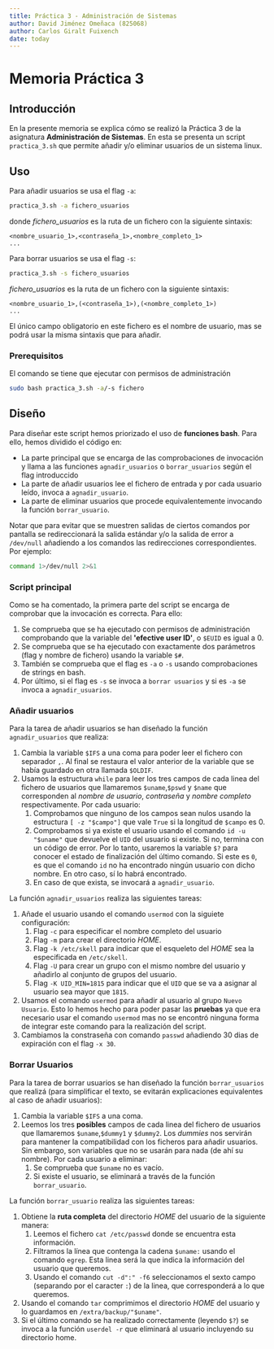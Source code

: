 ```yaml
---
title: Práctica 3 - Administración de Sistemas
author: David Jiménez Omeñaca (825068)
author: Carlos Giralt Fuixench
date: today
---
```


# Memoria Práctica 3

## Introducción

En la presente memoria se explica cómo se realizó la Práctica 3 de la asignatura **Administración de Sistemas**. En esta se presenta un script `practica_3.sh` que permite añadir y/o eliminar usuarios de un sistema linux.

## Uso

Para añadir usuarios se usa el flag `-a`:

```bash
practica_3.sh -a fichero_usuarios
```

donde *fichero_usuarios* es la ruta de un fichero con la siguiente sintaxis:

```
<nombre_usuario_1>,<contraseña_1>,<nombre_completo_1>
...
```

Para borrar usuarios se usa el flag `-s`:

```bash
practica_3.sh -s fichero_usuarios
```

*fichero_usuarios* es la ruta de un fichero con la siguiente sintaxis:

```
<nombre_usuario_1>,(<contraseña_1>),(<nombre_completo_1>)
...
```

El único campo obligatorio en este fichero es el nombre de usuario, mas se podrá usar la misma sintaxis que para añadir.

### Prerequisitos

El comando se tiene que ejecutar con permisos de administración 

```bash
sudo bash practica_3.sh -a/-s fichero
```

## Diseño

Para diseñar este script hemos priorizado el uso de **funciones bash**. Para ello, hemos dividido el código en:
- La parte principal que se encarga de las comprobaciones de invocación y llama a las funciones `agnadir_usuarios` o `borrar_usuarios` según el flag introduccido
- La parte de añadir usuarios lee el fichero de entrada y por cada usuario leído, invoca a `agnadir_usuario`.
- La parte de eliminar usuarios que procede equivalentemente invocando la función `borrar_usuario`.

Notar que para evitar que se muestren salidas de ciertos comandos por pantalla se redireccionará la salida estándar y/o la salida de error a `/dev/null` añadiendo a los comandos las redirecciones correspondientes. Por ejemplo:

```bash
command 1>/dev/null 2>&1
```

### Script principal

Como se ha comentado, la primera parte del script se encarga de comprobar que la invocación es correcta. Para ello:
1. Se comprueba que se ha ejecutado con permisos de administración comprobando que la variable del **'efective user ID'**, o `$EUID` es igual a 0.
2. Se comprueba que se ha ejecutado con exactamente dos parámetros (flag y nombre de fichero) usando la variable `$#`. 
3. También se comprueba que el flag es `-a` o `-s` usando comprobaciones de strings en bash.
4. Por último, si el flag es `-s` se invoca a `borrar usuarios` y si es `-a` se invoca a `agnadir_usuarios`.

### Añadir usuarios

Para la tarea de añadir usuarios se han diseñado la función `agnadir_usuarios` que realiza:

1. Cambia la variable `$IFS` a una coma para poder leer el fichero con separador `,`. Al final se restaura el valor anterior de la variable que se había guardado en otra llamada `$OLDIF`.
2. Usamos la estructura `while` para leer los tres campos de cada linea del fichero de usuarios que llamaremos `$uname`,`$pswd` y `$name` que corresponden al *nombre de usuario*, *contraseña* y *nombre completo* respectivamente. Por cada usuario:
   1. Comprobamos que ninguno de los campos sean nulos usando la estructura `[ -z "$campo"]` que vale `True` si la longitud de `$campo` es 0.
   2. Comprobamos si ya existe el usuario usando el comando `id -u "$uname"` que devuelve el `UID` del usuario si existe. Si no, termina con un código de error. Por lo tanto, usaremos la variable `$?` para conocer el estado de finalización del último comando. Si este es `0`, es que el comando `id` no ha encontrado ningún usuario con dicho nombre. En otro caso, sí lo habrá encontrado.
   3. En caso de que exista, se invocará a `agnadir_usuario`.

La función `agnadir_usuarios` realiza las siguientes tareas:
1. Añade el usuario usando el comando `usermod` con la siguiete configuración:
   1. Flag `-c` para especificar el nombre completo del usuario
   2. Flag `-m` para crear el directorio *HOME*.
   3. Flag `-k /etc/skell` para indicar que el esqueleto del *HOME* sea la especificada en `/etc/skell`.
   4. Flag `-U` para crear un grupo con el mismo nombre del usuario y añadirlo al conjunto de grupos del usuario.
   5. Flag `-K UID_MIN=1815` para indicar que el `UID` que se va a asignar al usuario sea mayor que `1815`.
2. Usamos el comando `usermod` para añadir al usuario al grupo `Nuevo Usuario`. Esto lo hemos hecho para poder pasar las **pruebas** ya que era necesario usar el comando `usermod` mas no se encontró ninguna forma de integrar este comando para la realización del script.
3. Cambiamos la constraseña con comando `passwd` añadiendo 30 dias de expiración con el flag `-x 30`.

### Borrar Usuarios

Para la tarea de borrar usuarios se han diseñado la función `borrar_usuarios` que realizá (para simplificar el texto, se evitarán explicaciones equivalentes al caso de añadir usuarios):
1. Cambia la variable `$IFS` a una coma.
2. Leemos los tres **posibles** campos de cada linea del fichero de usuarios que llamaremos `$uname`,`$dummy1` y `$dummy2`. Los *dummies* nos servirán para mantener la compatibilidad con los ficheros para añadir usuarios. Sin embargo, son variables que no se usarán para nada (de ahí su nombre). Por cada usuario a eliminar:
   1. Se comprueba que `$uname` no es vacío.
   2. Si existe el usuario, se eliminará a través de la función `borrar_usuario`.

La función `borrar_usuario` realiza las siguientes tareas:
1. Obtiene la **ruta completa** del directorio *HOME* del usuario de la siguiente manera:
   1. Leemos el fichero `cat /etc/passwd` donde se encuentra esta información.
   2. Filtramos la línea que contenga la cadena `$uname:` usando el comando `egrep`. Esta linea será la que indica la información del usuario que queremos.
   3. Usando el comando `cut -d":" -f6` seleccionamos el sexto campo (separando por el caracter `:`) de la linea, que corresponderá a lo que queremos.
2. Usando el comando `tar` comprimimos el directorio *HOME* del usuario y lo guardamos en `/extra/backup/"$uname"`.
3. Si el último comando se ha realizado correctamente (leyendo `$?`) se invoca a la función `userdel -r` que eliminará al usuario incluyendo su directorio home.
